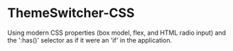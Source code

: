 # ThemeSwitcher-CSS
 Using modern CSS properties (box model, flex, and HTML radio input) and the ':has()' selector as if it were an 'if' in the application.
